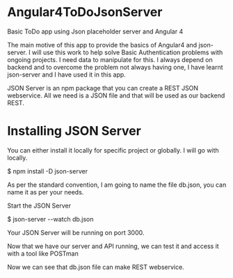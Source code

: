 # Angular4ToDoJsonServer
Basic ToDo app using Json placeholder server and Angular 4

The main motive of this app to provide the basics of Angular4 and json-server. 
I will use this work to help solve Basic Authentication problems with ongoing projects.
I need data to manipulate for this. I always depend on backend and to overcome the problem
not always having one, I have learnt json-server and I have used it in this app.

JSON Server is an npm package that you can create a REST JSON webservice. All we need is a JSON file and that will be used as our backend REST.

# Installing JSON Server

You can either install it locally for specific project or globally. I will go with locally.

$ npm install -D json-server

As per the standard convention, I am going to name the file db.json, you can name it as per your needs.


Start the JSON Server

$ json-server --watch db.json

Your JSON Server will be running on port 3000.

Now that we have our server and API running, we can test it and access it with a tool like POSTman

Now we can see that db.json file can make REST webservice. 
